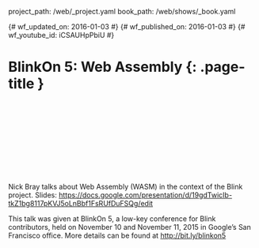 project_path: /web/_project.yaml book_path: /web/shows/_book.yaml

{# wf_updated_on: 2016-01-03 #} {# wf_published_on: 2016-01-03 #} {# wf_youtube_id: iCSAUHpPbiU #}

# BlinkOn 5: Web Assembly {: .page-title }

<div class="video-wrapper">
  <iframe class="devsite-embedded-youtube-video" data-video-id="iCSAUHpPbiU"
          data-autohide="1" data-showinfo="0" frameborder="0" allowfullscreen>
  </iframe>
</div>

Nick Bray talks about Web Assembly (WASM) in the context of the Blink project. Slides: https://docs.google.com/presentation/d/19gdTwicIb-tkZ1bg8117pKVJ5oLnBbf1FsRUfDuFSQg/edit

This talk was given at BlinkOn 5, a low-key conference for Blink contributors, held on November 10 and November 11, 2015 in Google’s San Francisco office. More details can be found at http://bit.ly/blinkon5